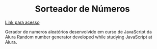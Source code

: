 <h1 align="center"> Sorteador de Números </h1>

[Link para acesso](https://sorteador-eta-murex.vercel.app)

Gerador de numeros aleatórios desenvolvido em curso de JavaScript da Alura
Random number generator developed while studying JavaScript at Alura.
